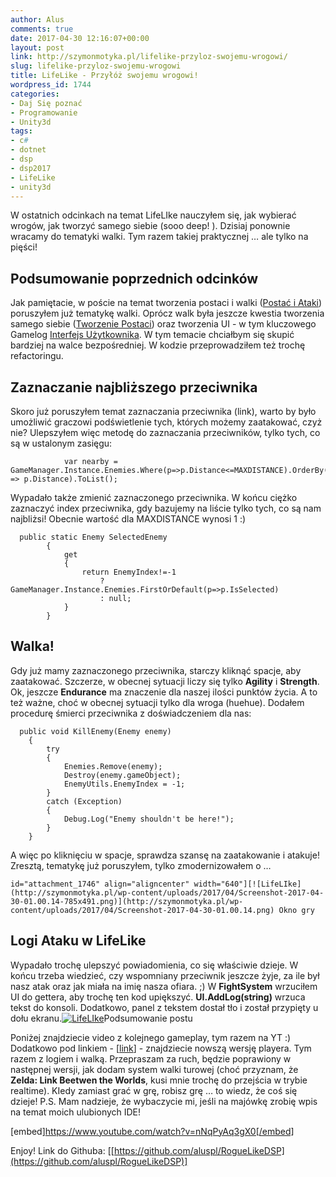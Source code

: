 ```yaml
---
author: Alus
comments: true
date: 2017-04-30 12:16:07+00:00
layout: post
link: http://szymonmotyka.pl/lifelike-przyloz-swojemu-wrogowi/
slug: lifelike-przyloz-swojemu-wrogowi
title: LifeLike - Przyłóż swojemu wrogowi!
wordpress_id: 1744
categories:
- Daj Się poznać
- Programowanie
- Unity3d
tags:
- c#
- dotnet
- dsp
- dsp2017
- LifeLike
- unity3d
---
```


W ostatnich odcinkach na temat LifeLIke nauczyłem się, jak wybierać wrogów, jak tworzyć samego siebie (sooo deep! ). Dzisiaj ponownie wracamy do tematyki walki. Tym razem takiej praktycznej … ale tylko na pięści!
<!-- more -->


## Podsumowanie poprzednich odcinków


Jak pamiętacie, w poście na temat tworzenia postaci i walki ([Postać i Ataki](http://szymonmotyka.pl/lifelike-postac-i-ataki/)) poruszyłem już tematykę walki. Oprócz walk była jeszcze kwestia tworzenia samego siebie ([Tworzenie Postaci](http://szymonmotyka.pl/lifelike-tworzenie-postaci-okno-szczegolow/)) oraz tworzenia UI - w tym kluczowego Gamelog [Interfejs Użytkownika](http://szymonmotyka.pl/lifelike-interfejs-uzytkownika/).
W tym temacie chciałbym się skupić bardziej na walce bezpośredniej. W kodzie przeprowadziłem też trochę refactoringu.


## Zaznaczanie najbliższego przeciwnika


Skoro już poruszyłem temat zaznaczania przeciwnika (link), warto by było umożliwić graczowi podświetlenie tych, których możemy zaatakować, czyż nie? Ulepszyłem więc metodę do zaznaczania przeciwników, tylko tych, co są w ustalonym zasięgu:

```
            var nearby = GameManager.Instance.Enemies.Where(p=>p.Distance<=MAXDISTANCE).OrderBy(p => p.Distance).ToList();
```

Wypadało także zmienić zaznaczonego przeciwnika. W końcu ciężko zaznaczyć index przeciwnika, gdy bazujemy na liście tylko tych, co są nam najbliżsi! Obecnie wartość dla MAXDISTANCE wynosi 1 :)

```
  public static Enemy SelectedEnemy
        {
            get
            {
                return EnemyIndex!=-1 
                    ? GameManager.Instance.Enemies.FirstOrDefault(p=>p.IsSelected)
                    : null;
            }
        }
```



## Walka!


Gdy już mamy zaznaczonego przeciwnika, starczy kliknąć spacje, aby zaatakować. Szczerze, w obecnej sytuacji liczy się tylko **Agility** i **Strength**. Ok, jeszcze **Endurance** ma znaczenie dla naszej ilości punktów życia.
A to też ważne, choć w obecnej sytuacji tylko dla wroga (huehue). Dodałem procedurę śmierci przeciwnika z doświadczeniem dla nas:

```
  public void KillEnemy(Enemy enemy)
    {
        try
        {
            Enemies.Remove(enemy);
            Destroy(enemy.gameObject);
            EnemyUtils.EnemyIndex = -1;
        }
        catch (Exception)
        {
            Debug.Log("Enemy shouldn't be here!");
        }
    }
```

A więc po kliknięciu w spacje, sprawdza szansę na zaatakowanie i atakuje! Zresztą, tematykę już poruszyłem, tylko zmodernizowałem o …

```id="attachment_1746" align="aligncenter" width="640"][![LifeLIke](http://szymonmotyka.pl/wp-content/uploads/2017/04/Screenshot-2017-04-30-01.00.14-785x491.png)](http://szymonmotyka.pl/wp-content/uploads/2017/04/Screenshot-2017-04-30-01.00.14.png) Okno gry```


## Logi Ataku w LifeLike


Wypadało trochę ulepszyć powiadomienia, co się właściwie dzieje. W końcu trzeba wiedzieć, czy wspomniany przeciwnik jeszcze żyje, za ile był nasz atak oraz jak miała na imię nasza ofiara. ;)
W **FightSystem** wrzuciłem UI do gettera, aby trochę ten kod upiększyć. **UI.AddLog(string)** wrzuca tekst do konsoli.
Dodatkowo, panel z tekstem dostał tło i został przypięty u dołu ekranu.[![LifeLIke](http://szymonmotyka.pl/wp-content/uploads/2017/04/Screenshot-2017-04-30-01.00.31-785x185.png)](http://szymonmotyka.pl/wp-content/uploads/2017/04/Screenshot-2017-04-30-01.00.31.png)Podsumowanie postu

Poniżej znajdziecie video z kolejnego gameplay, tym razem na YT :) Dodatkowo pod linkiem - [[link](https://aluspl.github.io/RogueLikeDSP/Versions/fight/)] - znajdziecie nowszą wersję playera. Tym razem z logiem i walką. Przepraszam za ruch, będzie poprawiony w następnej wersji, jak dodam system walki turowej (choć przyznam, że **Zelda: Link Beetwen the Worlds**, kusi mnie trochę do przejścia w trybie realtime).
KIedy zamiast grać w grę, robisz grę … to wiedz, że coś się dzieje!
P.S. Mam nadzieje, że wybaczycie mi, jeśli na majówkę zrobię wpis na temat moich ulubionych IDE!

[embed]https://www.youtube.com/watch?v=nNqPyAq3gX0[/embed]

Enjoy!
Link do Githuba: [[https://github.com/aluspl/RogueLikeDSP](https://github.com/aluspl/RogueLikeDSP)]
